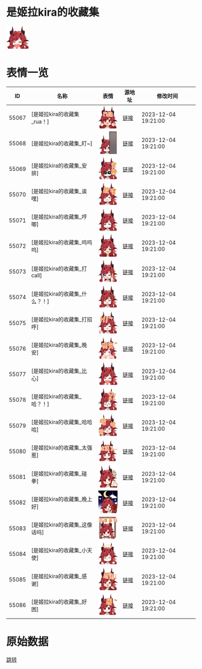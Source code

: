 # 是姬拉kira的收藏集

<img src="./cover.png" height="60" alt="cover" />

# 表情一览

|ID|名称|表情|源地址|修改时间|
|----|----|----|----|----|
|55067|[是姬拉kira的收藏集_rua！]|<img src="./pic/055067_%5B是姬拉kira的收藏集_rua！%5D.png" height="60" alt="rua！"/>|[链接](https://i0.hdslb.com/bfs/garb/4bd5a35f31ce06f2ab03e4f817e2438488687de1.png)|2023-12-04 19:21:00|
|55068|[是姬拉kira的收藏集_盯~]|<img src="./pic/055068_%5B是姬拉kira的收藏集_盯~%5D.png" height="60" alt="盯~"/>|[链接](https://i0.hdslb.com/bfs/garb/74115a48691059d4c1c3e94fcc2c792b41d19f6d.png)|2023-12-04 19:21:00|
|55069|[是姬拉kira的收藏集_安排]|<img src="./pic/055069_%5B是姬拉kira的收藏集_安排%5D.png" height="60" alt="安排"/>|[链接](https://i0.hdslb.com/bfs/garb/bcb1b9c13988a086205d7fe2807d61ff7fa2f291.png)|2023-12-04 19:21:00|
|55070|[是姬拉kira的收藏集_诶嘿]|<img src="./pic/055070_%5B是姬拉kira的收藏集_诶嘿%5D.png" height="60" alt="诶嘿"/>|[链接](https://i0.hdslb.com/bfs/garb/55161d41461c0ef26f3e3d2b75caeeac984c38dc.png)|2023-12-04 19:21:00|
|55071|[是姬拉kira的收藏集_哼唧]|<img src="./pic/055071_%5B是姬拉kira的收藏集_哼唧%5D.png" height="60" alt="哼唧"/>|[链接](https://i0.hdslb.com/bfs/garb/78f854f643d1a0a79fe051378da04cd249276d2e.png)|2023-12-04 19:21:00|
|55072|[是姬拉kira的收藏集_呜呜呜]|<img src="./pic/055072_%5B是姬拉kira的收藏集_呜呜呜%5D.png" height="60" alt="呜呜呜"/>|[链接](https://i0.hdslb.com/bfs/garb/3ff7904b1b30e3ba809ce405e17fb8783427c6f5.png)|2023-12-04 19:21:00|
|55073|[是姬拉kira的收藏集_打call]|<img src="./pic/055073_%5B是姬拉kira的收藏集_打call%5D.png" height="60" alt="打call"/>|[链接](https://i0.hdslb.com/bfs/garb/c2fb10177ee1ed52e793f72a3cdca8f12874feb1.png)|2023-12-04 19:21:00|
|55074|[是姬拉kira的收藏集_什么？！]|<img src="./pic/055074_%5B是姬拉kira的收藏集_什么？！%5D.png" height="60" alt="什么？！"/>|[链接](https://i0.hdslb.com/bfs/garb/697102697e2bf415393a2fcb2cf5587ead6e6e7a.png)|2023-12-04 19:21:00|
|55075|[是姬拉kira的收藏集_打招呼]|<img src="./pic/055075_%5B是姬拉kira的收藏集_打招呼%5D.png" height="60" alt="打招呼"/>|[链接](https://i0.hdslb.com/bfs/garb/e6b247441831f43f0a33051af752b5be70ef1988.png)|2023-12-04 19:21:00|
|55076|[是姬拉kira的收藏集_晚安]|<img src="./pic/055076_%5B是姬拉kira的收藏集_晚安%5D.png" height="60" alt="晚安"/>|[链接](https://i0.hdslb.com/bfs/garb/8be4e6609388f42c54957f628e3b712aefc7ed4b.png)|2023-12-04 19:21:00|
|55077|[是姬拉kira的收藏集_比心]|<img src="./pic/055077_%5B是姬拉kira的收藏集_比心%5D.png" height="60" alt="比心"/>|[链接](https://i0.hdslb.com/bfs/garb/c37b6cb8650d82da4a5e3665e32b175ca91414c2.png)|2023-12-04 19:21:00|
|55078|[是姬拉kira的收藏集_哈？！]|<img src="./pic/055078_%5B是姬拉kira的收藏集_哈？！%5D.png" height="60" alt="哈？！"/>|[链接](https://i0.hdslb.com/bfs/garb/fb0eaab33e57c966fd452f8d98ca95ab40af9694.png)|2023-12-04 19:21:00|
|55079|[是姬拉kira的收藏集_哈哈哈]|<img src="./pic/055079_%5B是姬拉kira的收藏集_哈哈哈%5D.png" height="60" alt="哈哈哈"/>|[链接](https://i0.hdslb.com/bfs/garb/92e942870895f698f1532739a1dde87182e755c2.png)|2023-12-04 19:21:00|
|55080|[是姬拉kira的收藏集_太强惹]|<img src="./pic/055080_%5B是姬拉kira的收藏集_太强惹%5D.png" height="60" alt="太强惹"/>|[链接](https://i0.hdslb.com/bfs/garb/e88e4c894f1361ee273f28a80892d9fc768d1dcf.png)|2023-12-04 19:21:00|
|55081|[是姬拉kira的收藏集_碰拳]|<img src="./pic/055081_%5B是姬拉kira的收藏集_碰拳%5D.png" height="60" alt="碰拳"/>|[链接](https://i0.hdslb.com/bfs/garb/431bb009743ec131170d7e585159c9c9b01ec9ed.png)|2023-12-04 19:21:00|
|55082|[是姬拉kira的收藏集_晚上好]|<img src="./pic/055082_%5B是姬拉kira的收藏集_晚上好%5D.png" height="60" alt="晚上好"/>|[链接](https://i0.hdslb.com/bfs/garb/20177521e9a6ad5bac65edb5733493ba1cfbd0f1.png)|2023-12-04 19:21:00|
|55083|[是姬拉kira的收藏集_这像话吗]|<img src="./pic/055083_%5B是姬拉kira的收藏集_这像话吗%5D.png" height="60" alt="这像话吗"/>|[链接](https://i0.hdslb.com/bfs/garb/855001e82e137b809f314d36a272cd9109fe05c0.png)|2023-12-04 19:21:00|
|55084|[是姬拉kira的收藏集_小天使]|<img src="./pic/055084_%5B是姬拉kira的收藏集_小天使%5D.png" height="60" alt="小天使"/>|[链接](https://i0.hdslb.com/bfs/garb/3c9f94b92426ac97fd126475450902548618e1e7.png)|2023-12-04 19:21:00|
|55085|[是姬拉kira的收藏集_感谢]|<img src="./pic/055085_%5B是姬拉kira的收藏集_感谢%5D.png" height="60" alt="感谢"/>|[链接](https://i0.hdslb.com/bfs/garb/b6229c86a0e8806b9968c1761f885bb3ffc6a3de.png)|2023-12-04 19:21:00|
|55086|[是姬拉kira的收藏集_好困]|<img src="./pic/055086_%5B是姬拉kira的收藏集_好困%5D.png" height="60" alt="好困"/>|[链接](https://i0.hdslb.com/bfs/garb/59098a120e39b1dc7f3a1bb344c901a016cb9c50.png)|2023-12-04 19:21:00|

# 原始数据

[跳转](./raw.json)

